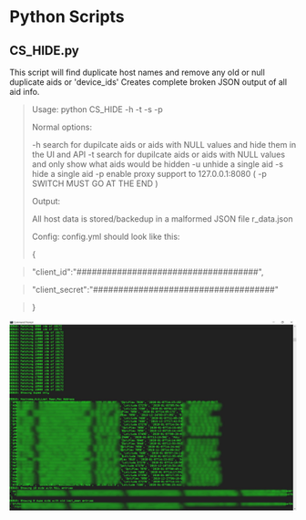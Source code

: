 


# Python Scripts

## CS_HIDE.py

This script will find duplicate host names and remove any old or null duplicate aids or 'device_ids'
Creates complete broken JSON output of all aid info.

>Usage: python CS_HIDE -h -t -s -p
> 
> Normal options:
> 
>-h search for dupilcate aids or aids with NULL values and hide them in the UI and API
>-t search for dupilcate aids or aids with NULL values and only show what aids would be hidden
>-u unhide a single aid
>-s hide a single aid
>-p enable proxy support to 127.0.0.1:8080 ( -p SWITCH MUST GO AT THE END )
>
>Output: 
>
>All host data is stored/backedup in a malformed JSON file r_data.json
>
 >Config:
> config.yml should look like this:
>
>{

>"client_id":"####################################",

>"client_secret":"####################################"

>}

![enter image description here](https://github.com/freeload101/Python/blob/master/CS_HIDE.jpg?raw=true)
